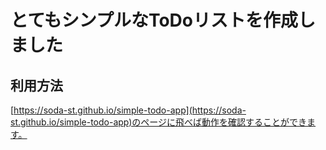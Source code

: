 # とてもシンプルなToDoリストを作成しました

## 利用方法

[https://soda-st.github.io/simple-todo-app](https://soda-st.github.io/simple-todo-app)のページに飛べば動作を確認することができます。